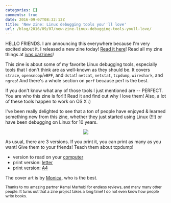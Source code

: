 ```yaml
---
categories: []
comments: true
date: 2016-09-07T08:32:13Z
title: 'New zine: Linux debugging tools you''ll love'
url: /blog/2016/09/07/new-zine-linux-debugging-tools-youll-love/
---
```


HELLO FRIENDS. I am announcing this everywhere because I'm very excited about
it. I released a new zine today! <a href="http://jvns.ca/debugging-zine.pdf">Read it here</a>! Read all my zine things at [jvns.ca/zines](http://jvns.ca/zines/)!

This zine is about some of my favorite Linux debugging tools, especially tools that I don't think are as well-known as they should be. It covers `strace`, `opensnoop`/`eBPF`, and `dstat`! `netcat`, `netstat`, `tcpdump`, `wireshark`, and `ngrep`! And there's a whole section on `perf` because perf is the best.

If you don't know what any of those tools I just mentioned are -- PERFECT. You
are who this zine is for!!! Read it and find out why I love them! Also, a lot
of these tools happen to work on OS X :)

I've been really delighted to see that a ton of people have enjoyed & learned
something new from this zine, whether they just started using Linux (!!!) or
have been debugging on Linux for 10 years.

<div align="center">
<a href="http://jvns.ca/debugging-zine.pdf"><img src="/images/debugging-tools-cover.png"></a>
</div>

As usual, there are 3 versions. If you print it, you can print as many as you
want! Give them to your friends! Teach them about tcpdump!

* version to read on your <a href="http://jvns.ca/debugging-zine.pdf">computer</a>
* print version: <a href="http://jvns.ca/debugging-zine-print-letter.pdf">letter</a>
* print version: <a href="http://jvns.ca/debugging-zine-print-a4.pdf">A4</a>

The cover art is by [Monica](https://twitter.com/notwaldorf), who is the best.

<small>Thanks to my amazing partner Kamal Marhubi for endless reviews, and many many other people. It turns out that a zine project takes a long time! I do not even know how people write books.</small>